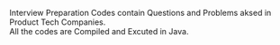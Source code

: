 Interview Preparation Codes contain Questions and Problems aksed in Product Tech Companies. <br>
All the codes are Compiled and Excuted in Java.<br>
